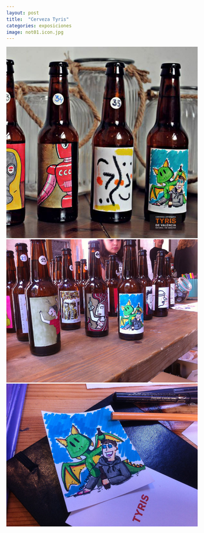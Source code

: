 ```yaml
---
layout: post
title:  "Cerveza Tyris"
categories: exposiciones
image: not01.icon.jpg
---
```


![imagen](/img/not01.jpg)
![imagen](/img/not01a.jpg)
![imagen](/img/not01b.jpg)
